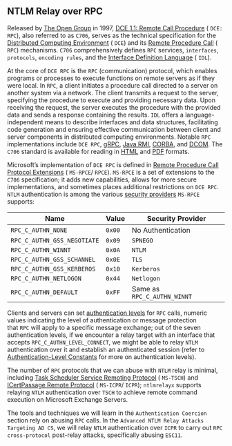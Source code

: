 ## NTLM Relay over RPC

Released by [The Open Group](https://www.opengroup.org/) in 1997, [DCE 1.1: Remote Call Procedure](https://publications.opengroup.org/c706) ( `DCE: RPC`), also referred to as `C706`, serves as the technical specification for the [Distributed Computing Environment](http://www.opengroup.org/dce/info/papers/tog-dce-pd-1296.htm) ( `DCE`) and its [Remote Procedure Call](https://pubs.opengroup.org/onlinepubs/9629399/chap1.htm) ( `RPC`) mechanisms. `C706` comprehensively defines `RPC` services, `interfaces`, `protocols`, `encoding rules`, and the [Interface Definition Language](https://pubs.opengroup.org/onlinepubs/9629399/chap4.htm#tagcjh_08) ( `IDL`).

At the core of `DCE RPC` is the `RPC` (communication) protocol, which enables programs or processes to execute functions on remote servers as if they were local. In `RPC`, a client initiates a procedure call directed to a server on another system via a network. The client transmits a request to the server, specifying the procedure to execute and providing necessary data. Upon receiving the request, the server executes the procedure with the provided data and sends a response containing the results. `IDL` offers a language-independent means to describe interfaces and data structures, facilitating code generation and ensuring effective communication between client and server components in distributed computing environments. Notable `RPC` implementations include `DCE RPC`, [gRPC](https://grpc.io/), [Java RMI](https://www.oracle.com/java/technologies/javase/remote-method-invocation-home.html), [CORBA](https://www.corba.org/), and [DCOM](https://learn.microsoft.com/en-us/openspecs/windows_protocols/ms-dcom/4a893f3d-bd29-48cd-9f43-d9777a4415b0). The `C706` standard is available for reading in [HTML](https://pubs.opengroup.org/onlinepubs/9629399/toc.htm) and [PDF](https://publications.opengroup.org/c706) formats.

Microsoft’s implementation of `DCE RPC` is defined in [Remote Procedure Call Protocol Extensions](https://learn.microsoft.com/en-us/openspecs/windows_protocols/ms-rpce/290c38b1-92fe-4229-91e6-4fc376610c15?source=recommendations) ( `MS-RPCE`/ `RPCE`). `MS-RPCE` is a set of extensions to the `C706` specification; it adds new capabilities, allows for more secure implementations, and sometimes places additional restrictions on `DCE RPC`. `NTLM` authentication is among the various [security providers](https://learn.microsoft.com/en-us/openspecs/windows_protocols/ms-rpce/d4097450-c62f-484b-872f-ddf59a7a0d36) `MS-RPCE` supports:

|**Name**|**Value**|**Security Provider**|
|---|---|---|
|`RPC_C_AUTHN_NONE`|`0x00`|No Authentication|
|`RPC_C_AUTHN_GSS_NEGOTIATE`|`0x09`|`SPNEGO`|
|`RPC_C_AUTHN_WINNT`|`0x0A`|`NTLM`|
|`RPC_C_AUTHN_GSS_SCHANNEL`|`0x0E`|`TLS`|
|`RPC_C_AUTHN_GSS_KERBEROS`|`0x10`|`Kerberos`|
|`RPC_C_AUTHN_NETLOGON`|`0x44`|`Netlogon`|
|`RPC_C_AUTHN_DEFAULT`|`0xFF`|Same as `RPC_C_AUTHN_WINNT`|

Clients and servers can set [authentication levels](https://learn.microsoft.com/en-us/openspecs/windows_protocols/ms-rpce/425a7c53-c33a-4868-8e5b-2a850d40dc73) for `RPC` calls, numeric values indicating the level of authentication or message protection that `RPC` will apply to a specific message exchange; out of the seven authentication levels, if we encounter a relay target with an interface that accepts `RPC_C_AUTHN_LEVEL_CONNECT`, we might be able to relay `NTLM` authentication over it and establish an authenticated session (refer to [Authentication-Level Constants](https://learn.microsoft.com/en-gb/windows/win32/rpc/authentication-level-constants) for more on authentication levels).

The number of `RPC` protocols that we can abuse with `NTLM` relay is minimal, including [Task Scheduler Service Remoting Protocol](https://learn.microsoft.com/en-us/openspecs/windows_protocols/ms-tsch/d1058a28-7e02-4948-8b8d-4a347fa64931) ( `MS-TSCH`) and [ICertPassage Remote Protocol](https://learn.microsoft.com/en-us/openspecs/windows_protocols/ms-icpr/9b8ed605-6b00-41d1-9a2a-9897e40678fc) ( `MS-ICPR`/ `ICPR`); `ntlmrelayx` supports relaying `NTLM` authentication over `TSCH` to achieve remote command execution on Microsoft Exchange Servers.

The tools and techniques we will learn in the `Authentication Coercion` section rely on abusing `RPC` calls. In the `Advanced NTLM Relay Attacks Targeting AD CS`, we will relay `NTLM` authentication over `ICPR` to carry out `RPC cross-protocol` post-relay attacks, specifically abusing `ESC11`.